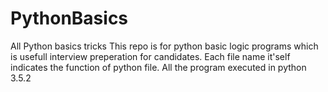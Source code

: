 # PythonBasics
All Python basics tricks 
This repo is for python basic logic programs which is usefull interview preperation for candidates.
Each file name it'self indicates the function of python file.
All the program executed in python 3.5.2
